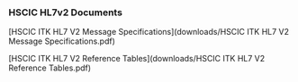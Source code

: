 ### HSCIC HL7v2 Documents

[HSCIC ITK HL7 V2 Message Specifications](downloads/HSCIC ITK HL7 V2 Message Specifications.pdf)

[HSCIC ITK HL7 V2 Reference Tables](downloads/HSCIC ITK HL7 V2 Reference Tables.pdf)
